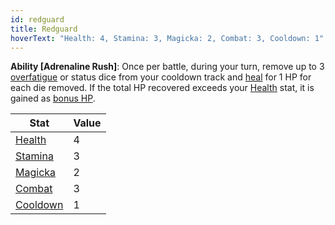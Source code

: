 ```yaml
---
id: redguard
title: Redguard
hoverText: "Health: 4, Stamina: 3, Magicka: 2, Combat: 3, Cooldown: 1"
---
```


**Ability [Adrenaline Rush]**: Once per battle, during your turn, remove up to 3 [overfatigue](/docs/all/glossary/fatigue) or status dice from your cooldown track and [heal](/docs/all/glossary/healing) for 1 HP for each die removed. If the total HP recovered exceeds your [Health](/docs/all/stats/health) stat, it is gained as [bonus HP](/docs/all/glossary/bonus-hp).


| Stat | Value |
|-----------|-------|
| [Health](/docs/all/stats/health)    |    4  |
| [Stamina](/docs/all/stats/stamina)   |  3    |
| [Magicka](/docs/all/stats/magicka)   |   2   |
| [Combat](/docs/all/stats/combat)    |   3   |
| [Cooldown](/docs/all/stats/cooldown)  |   1   |

